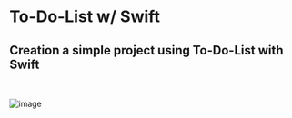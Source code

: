 # To-Do-List w/ Swift

## Creation a simple project using To-Do-List with Swift
 <br>
 
![image](https://github.com/gabrielerocha22/swift_Test_to-doList/assets/56683790/9c815c8a-12ad-4728-b1a5-8ef4a134ea59)
